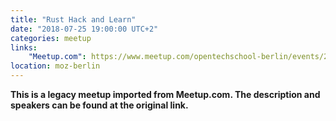```yaml
---
title: "Rust Hack and Learn"
date: "2018-07-25 19:00:00 UTC+2"
categories: meetup 
links:
    "Meetup.com": https://www.meetup.com/opentechschool-berlin/events/252835545/
location: moz-berlin
---
```


<strong>This is a legacy meetup imported from Meetup.com. The description and speakers can be found at the original link.</strong>